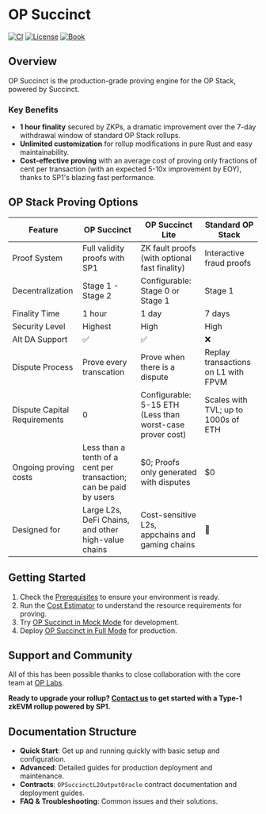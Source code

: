 # OP Succinct

<a href="https://github.com/succinctlabs/op-succinct/actions/workflows/docker-build.yaml"><img src="https://img.shields.io/github/actions/workflow/status/succinctlabs/op-succinct/docker-build.yaml?style=flat&labelColor=1C2C2E&label=ci&color=BEC5C9&logo=GitHub%20Actions&logoColor=BEC5C9" alt="CI"></a>
   <a href="https://github.com/succinctlabs/op-succinct/blob/main/LICENSE-MIT"><img src="https://img.shields.io/badge/License-MIT-d1d1f6.svg?style=flat&labelColor=1C2C2E&color=BEC5C9&logo=googledocs&label=license&logoColor=BEC5C9" alt="License"></a>
   <a href="https://succinctlabs.github.io/op-succinct"><img src="https://img.shields.io/badge/Book-854a15?style=flat&labelColor=1C2C2E&color=BEC5C9&logo=mdBook&logoColor=BEC5C9" alt="Book"></a>

## Overview

OP Succinct is the production-grade proving engine for the OP Stack, powered by Succinct.

### Key Benefits

- **1 hour finality** secured by ZKPs, a dramatic improvement over the 7-day withdrawal window of standard OP Stack rollups.
- **Unlimited customization** for rollup modifications in pure Rust and easy maintainability.
- **Cost-effective proving** with an average cost of proving only fractions of cent per transaction (with an expected 5-10x improvement by EOY), thanks to SP1's blazing fast performance.

## OP Stack Proving Options

| Feature | OP Succinct | OP Succinct Lite | Standard OP Stack |
|---------|-------------|------------------|-------------------|
| Proof System | Full validity proofs with SP1 | ZK fault proofs (with optional fast finality) | Interactive fraud proofs |
| Decentralization | Stage 1 - Stage 2 | Configurable: Stage 0 or Stage 1 | Stage 1 |
| Finality Time | 1 hour | 1 day | 7 days |
| Security Level | Highest | High | High |
| Alt DA Support | ✅ | ✅ | ❌ |
| Dispute Process | Prove every transcation | Prove when there is a dispute | Replay transactions on L1 with FPVM |
| Dispute Capital Requirements | 0 | Configurable: 5-15 ETH (Less than worst-case prover cost) | Scales with TVL; up to 1000s of ETH |
| Ongoing proving costs | Less than a tenth of a cent per transaction; can be paid by users | $0; Proofs only generated with disputes | $0 |
| Designed for | Large L2s, DeFi Chains, and other high-value chains | Cost-sensitive L2s, appchains and gaming chains | 🐢 |


## Getting Started

1. Check the [Prerequisites](./quick-start/prerequisites.md) to ensure your environment is ready.
2. Run the [Cost Estimator](./quick-start/cost-estimator.md) to understand the resource requirements for proving.
3. Try [OP Succinct in Mock Mode](./quick-start/mock.md) for development.
4. Deploy [OP Succinct in Full Mode](./quick-start/full.md) for production.

## Support and Community

All of this has been possible thanks to close collaboration with the core team at [OP Labs](https://www.oplabs.co/).

**Ready to upgrade your rollup? [Contact us](https://docs.google.com/forms/d/e/1FAIpQLSd2Yil8TrU54cIuohH1WvDvbxTusyqh5rsDmMAtGC85-Arshg/viewform?ref=https://succinctlabs.github.io/op-succinct/) to get started with a Type-1 zkEVM rollup powered by SP1.**

## Documentation Structure

- **Quick Start**: Get up and running quickly with basic setup and configuration.
- **Advanced**: Detailed guides for production deployment and maintenance.
- **Contracts**: `OPSuccinctL2OutputOracle` contract documentation and deployment guides.
- **FAQ & Troubleshooting**: Common issues and their solutions.
